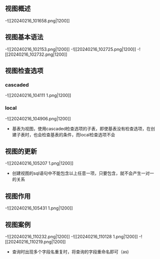## 视图概述
-![[20240216_101658.png|1200]]
## 视图基本语法
-![[20240216_102153.png|1200]]
-![[20240216_102725.png|1200]]
-![[20240216_102732.png|1200]]
## 视图检查选项
### cascaded
-![[20240216_104111 1.png|1200]]
### local
-![[20240216_104906.png|1200]]
- 基表为视图，使用cascaded检查选项的子表，即使基表没有检查选项，在创建子表时，也会检查基表的条件，而local检查选项不会
## 视图的更新
-![[20240216_105207 1.png|1200]]
- 创建视图的sql语句中不能包含以上任意一项，只要包含，就不会产生一对一的关系
## 视图作用
-![[20240216_105431 1.png|1200]]
## 视图案例
-![[20240216_110232.png|1200]]
-![[20240216_110128 1.png|1200]]
-![[20240216_110219.png|1200]]
- 查询时出现多个字段名重复时，将查询的字段重命名即可（as)
